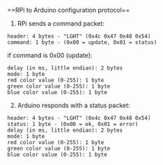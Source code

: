 ==RPi to Arduino configuration protocol==

1. RPi sends a command packet:
```
header: 4 bytes - "LGHT" (0x4c 0x47 0x48 0x54)
command: 1 byte - (0x00 = update, 0x01 = status)
```

if command is 0x00 (update):
```
delay (in ms, little endian): 2 bytes
mode: 1 byte
red color value (0-255): 1 byte
green color value (0-255): 1 byte
blue color value (0-255): 1 byte
```

2. Arduino responds with a status packet:
```
header: 4 bytes - "LGHT" (0x4c 0x47 0x48 0x54)
status: 1 byte - (0x00 = ok, 0x01 = error)
delay (in ms, little endian): 2 bytes
mode: 1 byte
red color value (0-255): 1 byte
green color value (0-255): 1 byte
blue color value (0-255): 1 byte
```
